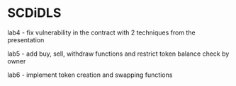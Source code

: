 # SCDiDLS

lab4 - fix vulnerability in the contract with 2 techniques from the presentation

lab5 - add buy, sell, withdraw functions and restrict token balance check by owner

lab6 - implement token creation and swapping functions 
